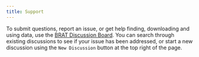 ```yaml
---
title: Support
---
```


To submit questions, report an issue, or get help finding, downloading and using data, use the [BRAT Discussion Board](https://github.com/Riverscapes/riverscapes-tools/discussions/categories/brat). You can search through existing discussions to see if your issue has been addressed, or start a new discussion using the `New Discussion` button at the top right of the page.